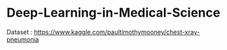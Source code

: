 # Deep-Learning-in-Medical-Science

Dataset : https://www.kaggle.com/paultimothymooney/chest-xray-pneumonia
